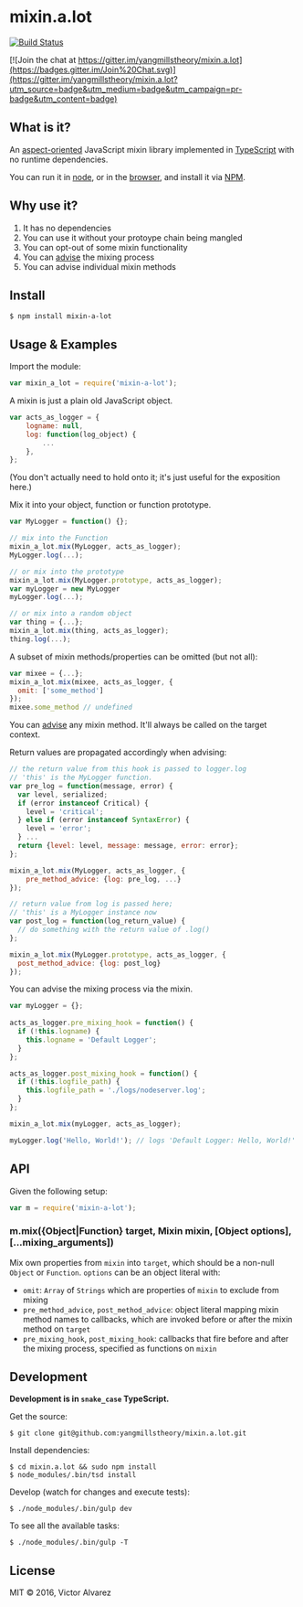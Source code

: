 # mixin.a.lot

[![Build Status](https://travis-ci.org/yangmillstheory/mixin.a.lot.svg?branch=master)](https://travis-ci.org/yangmillstheory/mixin.a.lot)

[![Join the chat at https://gitter.im/yangmillstheory/mixin.a.lot](https://badges.gitter.im/Join%20Chat.svg)](https://gitter.im/yangmillstheory/mixin.a.lot?utm_source=badge&utm_medium=badge&utm_campaign=pr-badge&utm_content=badge)

## What is it?

An [aspect-oriented](https://en.wikipedia.org/wiki/Aspect-oriented_programming) JavaScript mixin library implemented in [TypeScript](http://www.typescriptlang.org/) with no runtime dependencies.

You can run it in [node](https://nodejs.org/), or in the [browser](http://browserify.org/), and install it via [NPM](https://www.npmjs.com/package/mixin-a-lot).

## Why use it?

1. It has no dependencies
2. You can use it without your protoype chain being mangled
3. You can opt-out of some mixin functionality
4. You can [advise](https://en.wikipedia.org/wiki/Advice_(programming)) the mixing process
3. You can advise individual mixin methods

## Install

    $ npm install mixin-a-lot
    
## Usage & Examples

Import the module:

```javascript
var mixin_a_lot = require('mixin-a-lot');
```

A mixin is just a plain old JavaScript object. 

```javascript
var acts_as_logger = {
    logname: null,
    log: function(log_object) {
        ...
    },
};

```
(You don't actually need to hold onto it; it's just useful for the exposition here.)

Mix it into your object, function or function prototype.
```javascript
var MyLogger = function() {};

// mix into the Function
mixin_a_lot.mix(MyLogger, acts_as_logger);
MyLogger.log(...);

// or mix into the prototype
mixin_a_lot.mix(MyLogger.prototype, acts_as_logger);
var myLogger = new MyLogger
myLogger.log(...);

// or mix into a random object
var thing = {...};
mixin_a_lot.mix(thing, acts_as_logger);
thing.log(...);
```

A subset of mixin methods/properties can be omitted (but not all):

```javascript
var mixee = {...};
mixin_a_lot.mix(mixee, acts_as_logger, {
  omit: ['some_method']
});
mixee.some_method // undefined
```

You can [advise](https://en.wikipedia.org/wiki/Advice_(programming)) any mixin method. It'll always be called on the target context.

Return values are propagated accordingly when advising:

```javascript
// the return value from this hook is passed to logger.log
// 'this' is the MyLogger function.
var pre_log = function(message, error) {
  var level, serialized;
  if (error instanceof Critical) {
    level = 'critical';
  } else if (error instanceof SyntaxError) {
    level = 'error';
  } ...
  return {level: level, message: message, error: error};
};

mixin_a_lot.mix(MyLogger, acts_as_logger, {
    pre_method_advice: {log: pre_log, ...}
});

// return value from log is passed here;
// 'this' is a MyLogger instance now
var post_log = function(log_return_value) {
  // do something with the return value of .log()
};

mixin_a_lot.mix(MyLogger.prototype, acts_as_logger, {
  post_method_advice: {log: post_log}
});
```

You can advise the mixing process via the mixin.


```javascript
var myLogger = {};
 
acts_as_logger.pre_mixing_hook = function() {
  if (!this.logname) {
    this.logname = 'Default Logger';
  }
};

acts_as_logger.post_mixing_hook = function() {
  if (!this.logfile_path) {
    this.logfile_path = './logs/nodeserver.log';
  }
};

mixin_a_lot.mix(myLogger, acts_as_logger);

myLogger.log('Hello, World!'); // logs 'Default Logger: Hello, World!' to ./logs/nodeserver.log
```

## API

Given the following setup:

```javascript
var m = require('mixin-a-lot');
```

### <a name="mix"></a> m.mix({Object|Function} target, Mixin mixin, [Object options], [...mixing_arguments])

Mix own properties from `mixin` into `target`, which should be a non-null `Object` or `Function`. `options` can be an object literal with:

* `omit`: `Array` of `Strings` which are properties of `mixin` to exclude from mixing
* `pre_method_advice`, `post_method_advice`: object literal mapping mixin method names to callbacks, which are invoked before or after the mixin method on `target`
* `pre_mixing_hook`, `post_mixing_hook`: callbacks that fire before and after the mixing process, specified as functions on `mixin`

## Development

**Development is in `snake_case` TypeScript.**

Get the source:

    $ git clone git@github.com:yangmillstheory/mixin.a.lot.git

Install dependencies:

    $ cd mixin.a.lot && sudo npm install
    $ node_modules/.bin/tsd install

Develop (watch for changes and execute tests):

    $ ./node_modules/.bin/gulp dev

To see all the available tasks:

    $ ./node_modules/.bin/gulp -T

## License

MIT © 2016, Victor Alvarez
